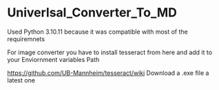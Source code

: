 # Univerlsal_Converter_To_MD

Used Python 3.10.11 because it was compatible with most of the requiremnets 

For image converter you have to install tesseract from here and add it to your Enviornment variables Path    

https://github.com/UB-Mannheim/tesseract/wiki  Download a .exe file a latest one 
